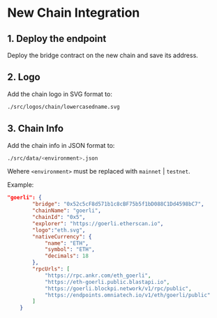 # New Chain Integration


## 1. Deploy the endpoint

Deploy the bridge contract on the new chain and save its address.
## 2. Logo

Add the chain logo in SVG format to:

```bash
./src/logos/chain/lowercasedname.svg
```
## 3. Chain Info

Add the chain info in JSON format to:

```bash
./src/data/<environment>.json
```

Wehere `<environment>` must be replaced with `mainnet` | `testnet`.

Example:

```json
"goerli": {
        "bridge": "0x52c5cF8d571b1c8cBF75b5f1bD088C1Dd4598bC7",
        "chainName": "goerli",
        "chainId": "0x5",
        "explorer": "https://goerli.etherscan.io",
        "logo":"eth.svg",
        "nativeCurrency": {
            "name": "ETH",
            "symbol": "ETH",
            "decimals": 18
        },
        "rpcUrls": [
            "https://rpc.ankr.com/eth_goerli",
            "https://eth-goerli.public.blastapi.io",
            "https://goerli.blockpi.network/v1/rpc/public",
            "https://endpoints.omniatech.io/v1/eth/goerli/public"
        ]
    }
```